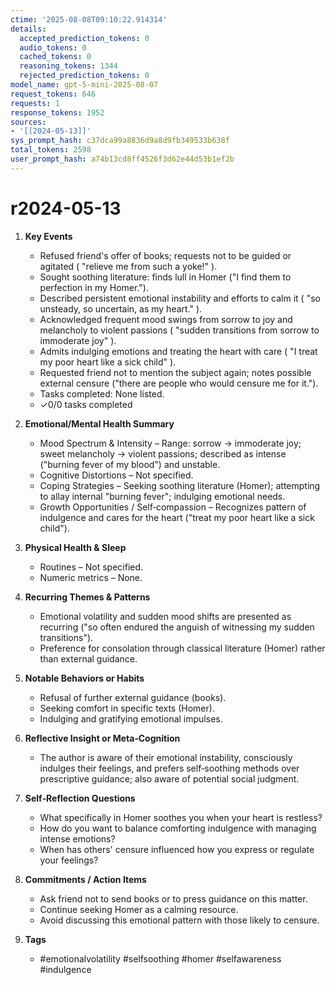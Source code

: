 ```yaml
---
ctime: '2025-08-08T09:10:22.914314'
details:
  accepted_prediction_tokens: 0
  audio_tokens: 0
  cached_tokens: 0
  reasoning_tokens: 1344
  rejected_prediction_tokens: 0
model_name: gpt-5-mini-2025-08-07
request_tokens: 646
requests: 1
response_tokens: 1952
sources:
- '[[2024-05-13]]'
sys_prompt_hash: c37dca99a8836d9a8d9fb349533b638f
total_tokens: 2598
user_prompt_hash: a74b13cd8ff4526f3d62e44d53b1ef2b
---
```

# r2024-05-13

1. **Key Events**
   - Refused friend's offer of books; requests not to be guided or agitated ( "relieve me from such a yoke!" ).
   - Sought soothing literature: finds lull in Homer ("I find them to perfection in my Homer.").
   - Described persistent emotional instability and efforts to calm it ( "so unsteady, so uncertain, as my heart." ).
   - Acknowledged frequent mood swings from sorrow to joy and melancholy to violent passions ( "sudden transitions from sorrow to immoderate joy" ).
   - Admits indulging emotions and treating the heart with care ( "I treat my poor heart like a sick child" ).
   - Requested friend not to mention the subject again; notes possible external censure ("there are people who would censure me for it.").
   - Tasks completed: None listed.
   - ✓0/0 tasks completed

2. **Emotional/Mental Health Summary**
   - Mood Spectrum & Intensity – Range: sorrow → immoderate joy; sweet melancholy → violent passions; described as intense ("burning fever of my blood") and unstable.
   - Cognitive Distortions – Not specified.
   - Coping Strategies – Seeking soothing literature (Homer); attempting to allay internal "burning fever"; indulging emotional needs.
   - Growth Opportunities / Self‑compassion – Recognizes pattern of indulgence and cares for the heart ("treat my poor heart like a sick child").

3. **Physical Health & Sleep**
   - Routines – Not specified.
   - Numeric metrics – None.

4. **Recurring Themes & Patterns**
   - Emotional volatility and sudden mood shifts are presented as recurring ("so often endured the anguish of witnessing my sudden transitions").
   - Preference for consolation through classical literature (Homer) rather than external guidance.

5. **Notable Behaviors or Habits**
   - Refusal of further external guidance (books).
   - Seeking comfort in specific texts (Homer).
   - Indulging and gratifying emotional impulses.

6. **Reflective Insight or Meta‑Cognition**
   - The author is aware of their emotional instability, consciously indulges their feelings, and prefers self‑soothing methods over prescriptive guidance; also aware of potential social judgment.

7. **Self‑Reflection Questions**
   - What specifically in Homer soothes you when your heart is restless?
   - How do you want to balance comforting indulgence with managing intense emotions?
   - When has others' censure influenced how you express or regulate your feelings?

8. **Commitments / Action Items**
   - Ask friend not to send books or to press guidance on this matter.
   - Continue seeking Homer as a calming resource.
   - Avoid discussing this emotional pattern with those likely to censure.

9. **Tags**
   - #emotionalvolatility #selfsoothing #homer #selfawareness #indulgence